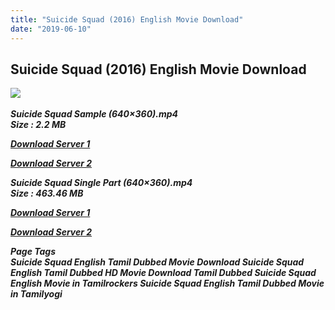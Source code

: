 ```yaml
---
title: "Suicide Squad (2016) English Movie Download"
date: "2019-06-10"
---
```


## Suicide Squad (2016) English Movie Download

![](https://images.moviebuff.com/dcc12a66-07dd-42b8-be47-2799f5b1b03d?w=1000) 

_**Suicide Squad Sample (640×360).mp4  
Size : 2.2 MB**_

[_**Download Server 1**_](http://du1.wetransfer.vip/files/Tamil{c159298fb141cbadc7232f68964181f47c3dba5abf1fc31c2462b14f0846cd70}20Dubbed{c159298fb141cbadc7232f68964181f47c3dba5abf1fc31c2462b14f0846cd70}20Movies/Tamil{c159298fb141cbadc7232f68964181f47c3dba5abf1fc31c2462b14f0846cd70}20Recent{c159298fb141cbadc7232f68964181f47c3dba5abf1fc31c2462b14f0846cd70}20Dubbed{c159298fb141cbadc7232f68964181f47c3dba5abf1fc31c2462b14f0846cd70}20Movies/Suicide{c159298fb141cbadc7232f68964181f47c3dba5abf1fc31c2462b14f0846cd70}20Squad{c159298fb141cbadc7232f68964181f47c3dba5abf1fc31c2462b14f0846cd70}20(2016)/Suicide{c159298fb141cbadc7232f68964181f47c3dba5abf1fc31c2462b14f0846cd70}20Squad{c159298fb141cbadc7232f68964181f47c3dba5abf1fc31c2462b14f0846cd70}20(English)/Suicide{c159298fb141cbadc7232f68964181f47c3dba5abf1fc31c2462b14f0846cd70}20Squad{c159298fb141cbadc7232f68964181f47c3dba5abf1fc31c2462b14f0846cd70}20Sample{c159298fb141cbadc7232f68964181f47c3dba5abf1fc31c2462b14f0846cd70}20(640x360).mp4)

[_**Download Server 2**_](http://du1.wetransfer.vip/files/Tamil{c159298fb141cbadc7232f68964181f47c3dba5abf1fc31c2462b14f0846cd70}20Dubbed{c159298fb141cbadc7232f68964181f47c3dba5abf1fc31c2462b14f0846cd70}20Movies/Tamil{c159298fb141cbadc7232f68964181f47c3dba5abf1fc31c2462b14f0846cd70}20Recent{c159298fb141cbadc7232f68964181f47c3dba5abf1fc31c2462b14f0846cd70}20Dubbed{c159298fb141cbadc7232f68964181f47c3dba5abf1fc31c2462b14f0846cd70}20Movies/Suicide{c159298fb141cbadc7232f68964181f47c3dba5abf1fc31c2462b14f0846cd70}20Squad{c159298fb141cbadc7232f68964181f47c3dba5abf1fc31c2462b14f0846cd70}20(2016)/Suicide{c159298fb141cbadc7232f68964181f47c3dba5abf1fc31c2462b14f0846cd70}20Squad{c159298fb141cbadc7232f68964181f47c3dba5abf1fc31c2462b14f0846cd70}20(English)/Suicide{c159298fb141cbadc7232f68964181f47c3dba5abf1fc31c2462b14f0846cd70}20Squad{c159298fb141cbadc7232f68964181f47c3dba5abf1fc31c2462b14f0846cd70}20Sample{c159298fb141cbadc7232f68964181f47c3dba5abf1fc31c2462b14f0846cd70}20(640x360).mp4)

_**Suicide Squad Single Part (640×360).mp4  
Size : 463.46 MB**_

[_**Download Server 1**_](http://du1.wetransfer.vip/files/Tamil{c159298fb141cbadc7232f68964181f47c3dba5abf1fc31c2462b14f0846cd70}20Dubbed{c159298fb141cbadc7232f68964181f47c3dba5abf1fc31c2462b14f0846cd70}20Movies/Tamil{c159298fb141cbadc7232f68964181f47c3dba5abf1fc31c2462b14f0846cd70}20Recent{c159298fb141cbadc7232f68964181f47c3dba5abf1fc31c2462b14f0846cd70}20Dubbed{c159298fb141cbadc7232f68964181f47c3dba5abf1fc31c2462b14f0846cd70}20Movies/Suicide{c159298fb141cbadc7232f68964181f47c3dba5abf1fc31c2462b14f0846cd70}20Squad{c159298fb141cbadc7232f68964181f47c3dba5abf1fc31c2462b14f0846cd70}20(2016)/Suicide{c159298fb141cbadc7232f68964181f47c3dba5abf1fc31c2462b14f0846cd70}20Squad{c159298fb141cbadc7232f68964181f47c3dba5abf1fc31c2462b14f0846cd70}20(English)/Suicide{c159298fb141cbadc7232f68964181f47c3dba5abf1fc31c2462b14f0846cd70}20Squad{c159298fb141cbadc7232f68964181f47c3dba5abf1fc31c2462b14f0846cd70}20Single{c159298fb141cbadc7232f68964181f47c3dba5abf1fc31c2462b14f0846cd70}20Part{c159298fb141cbadc7232f68964181f47c3dba5abf1fc31c2462b14f0846cd70}20(640x360).mp4)

[_**Download Server 2**_](http://du1.wetransfer.vip/files/Tamil{c159298fb141cbadc7232f68964181f47c3dba5abf1fc31c2462b14f0846cd70}20Dubbed{c159298fb141cbadc7232f68964181f47c3dba5abf1fc31c2462b14f0846cd70}20Movies/Tamil{c159298fb141cbadc7232f68964181f47c3dba5abf1fc31c2462b14f0846cd70}20Recent{c159298fb141cbadc7232f68964181f47c3dba5abf1fc31c2462b14f0846cd70}20Dubbed{c159298fb141cbadc7232f68964181f47c3dba5abf1fc31c2462b14f0846cd70}20Movies/Suicide{c159298fb141cbadc7232f68964181f47c3dba5abf1fc31c2462b14f0846cd70}20Squad{c159298fb141cbadc7232f68964181f47c3dba5abf1fc31c2462b14f0846cd70}20(2016)/Suicide{c159298fb141cbadc7232f68964181f47c3dba5abf1fc31c2462b14f0846cd70}20Squad{c159298fb141cbadc7232f68964181f47c3dba5abf1fc31c2462b14f0846cd70}20(English)/Suicide{c159298fb141cbadc7232f68964181f47c3dba5abf1fc31c2462b14f0846cd70}20Squad{c159298fb141cbadc7232f68964181f47c3dba5abf1fc31c2462b14f0846cd70}20Single{c159298fb141cbadc7232f68964181f47c3dba5abf1fc31c2462b14f0846cd70}20Part{c159298fb141cbadc7232f68964181f47c3dba5abf1fc31c2462b14f0846cd70}20(640x360).mp4)

_**Page Tags  
Suicide Squad English Tamil Dubbed Movie Download Suicide Squad English Tamil Dubbed HD Movie Download Tamil Dubbed Suicide Squad English Movie in Tamilrockers Suicide Squad English Tamil Dubbed Movie in Tamilyogi**_
